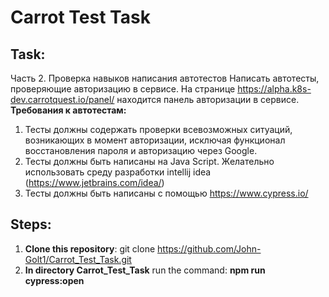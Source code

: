 # Carrot Test Task
## Task:
Часть 2. Проверка навыков написания автотестов
Написать автотесты, проверяющие авторизацию в сервисе.
На странице https://alpha.k8s-dev.carrotquest.io/panel/  находится панель авторизации в сервисе.
**Требования к автотестам:**
1. Тесты должны содержать проверки всевозможных ситуаций, возникающих в момент авторизации, исключая функционал восстановления пароля и авторизацию через Google.
2. Тесты должны быть написаны на Java Script. Желательно использовать среду разработки intellij idea (https://www.jetbrains.com/idea/)
3. Тесты должны быть написаны с помощью https://www.cypress.io/

## Steps:
1. **Clone this repository**: git clone https://github.com/John-Golt1/Carrot_Test_Task.git
2. **In directory Carrot_Test_Task** run the command: **npm run cypress:open**
